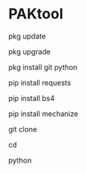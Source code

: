 # PAKtool
pkg update

pkg upgrade 

pkg install git python

pip install requests 

pip install bs4 

pip install mechanize 

git clone 

cd 

python  
